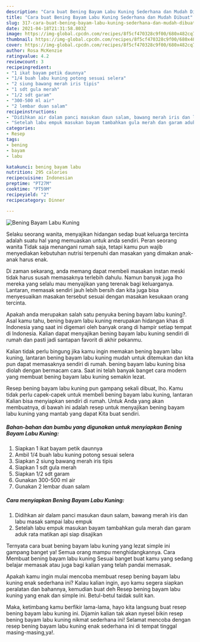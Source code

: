 ```yaml
---
description: "Cara buat Bening Bayam Labu Kuning Sederhana dan Mudah Dibuat"
title: "Cara buat Bening Bayam Labu Kuning Sederhana dan Mudah Dibuat"
slug: 317-cara-buat-bening-bayam-labu-kuning-sederhana-dan-mudah-dibuat
date: 2021-04-18T21:31:58.803Z
image: https://img-global.cpcdn.com/recipes/8f5cf470328c9f00/680x482cq70/bening-bayam-labu-kuning-foto-resep-utama.jpg
thumbnail: https://img-global.cpcdn.com/recipes/8f5cf470328c9f00/680x482cq70/bening-bayam-labu-kuning-foto-resep-utama.jpg
cover: https://img-global.cpcdn.com/recipes/8f5cf470328c9f00/680x482cq70/bening-bayam-labu-kuning-foto-resep-utama.jpg
author: Rosa McKenzie
ratingvalue: 4.2
reviewcount: 3
recipeingredient:
- "1 ikat bayam petik daunnya"
- "1/4 buah labu kuning potong sesuai selera"
- "2 siung bawang merah iris tipis"
- "1 sdt gula merah"
- "1/2 sdt garam"
- "300-500 ml air"
- "2 lembar duan salam"
recipeinstructions:
- "Didihkan air dalam panci masukan daun salam, bawang merah iris dan labu masak sampai labu empuk"
- "Setelah labu empuk masukan bayam tambahkan gula merah dan garam aduk rata matikan api siap disajikan"
categories:
- Resep
tags:
- bening
- bayam
- labu

katakunci: bening bayam labu 
nutrition: 295 calories
recipecuisine: Indonesian
preptime: "PT27M"
cooktime: "PT59M"
recipeyield: "2"
recipecategory: Dinner

---
```



![Bening Bayam Labu Kuning](https://img-global.cpcdn.com/recipes/8f5cf470328c9f00/680x482cq70/bening-bayam-labu-kuning-foto-resep-utama.jpg)

Selaku seorang wanita, menyajikan hidangan sedap buat keluarga tercinta adalah suatu hal yang memuaskan untuk anda sendiri. Peran seorang  wanita Tidak saja menangani rumah saja, tetapi kamu pun wajib menyediakan kebutuhan nutrisi terpenuhi dan masakan yang dimakan anak-anak harus enak.

Di zaman  sekarang, anda memang dapat membeli masakan instan meski tidak harus susah memasaknya terlebih dahulu. Namun banyak juga lho mereka yang selalu mau menyajikan yang terenak bagi keluarganya. Lantaran, memasak sendiri jauh lebih bersih dan kita juga bisa menyesuaikan masakan tersebut sesuai dengan masakan kesukaan orang tercinta. 



Apakah anda merupakan salah satu penyuka bening bayam labu kuning?. Asal kamu tahu, bening bayam labu kuning merupakan hidangan khas di Indonesia yang saat ini digemari oleh banyak orang di hampir setiap tempat di Indonesia. Kalian dapat menyajikan bening bayam labu kuning sendiri di rumah dan pasti jadi santapan favorit di akhir pekanmu.

Kalian tidak perlu bingung jika kamu ingin memakan bening bayam labu kuning, lantaran bening bayam labu kuning mudah untuk ditemukan dan kita pun dapat memasaknya sendiri di rumah. bening bayam labu kuning bisa diolah dengan bermacam cara. Saat ini telah banyak banget cara modern yang membuat bening bayam labu kuning semakin lezat.

Resep bening bayam labu kuning pun gampang sekali dibuat, lho. Kamu tidak perlu capek-capek untuk membeli bening bayam labu kuning, lantaran Kalian bisa menyiapkan sendiri di rumah. Untuk Anda yang akan membuatnya, di bawah ini adalah resep untuk menyajikan bening bayam labu kuning yang mantab yang dapat Kita buat sendiri.

<!--inarticleads1-->

##### Bahan-bahan dan bumbu yang digunakan untuk menyiapkan Bening Bayam Labu Kuning:

1. Siapkan 1 ikat bayam petik daunnya
1. Ambil 1/4 buah labu kuning potong sesuai selera
1. Siapkan 2 siung bawang merah iris tipis
1. Siapkan 1 sdt gula merah
1. Siapkan 1/2 sdt garam
1. Gunakan 300-500 ml air
1. Gunakan 2 lembar duan salam




<!--inarticleads2-->

##### Cara menyiapkan Bening Bayam Labu Kuning:

1. Didihkan air dalam panci masukan daun salam, bawang merah iris dan labu masak sampai labu empuk
1. Setelah labu empuk masukan bayam tambahkan gula merah dan garam aduk rata matikan api siap disajikan




Ternyata cara buat bening bayam labu kuning yang lezat simple ini gampang banget ya! Semua orang mampu menghidangkannya. Cara Membuat bening bayam labu kuning Sesuai banget buat kamu yang sedang belajar memasak atau juga bagi kalian yang telah pandai memasak.

Apakah kamu ingin mulai mencoba membuat resep bening bayam labu kuning enak sederhana ini? Kalau kalian ingin, ayo kamu segera siapkan peralatan dan bahannya, kemudian buat deh Resep bening bayam labu kuning yang enak dan simple ini. Betul-betul taidak sulit kan. 

Maka, ketimbang kamu berfikir lama-lama, hayo kita langsung buat resep bening bayam labu kuning ini. Dijamin kalian tak akan nyesel bikin resep bening bayam labu kuning nikmat sederhana ini! Selamat mencoba dengan resep bening bayam labu kuning enak sederhana ini di tempat tinggal masing-masing,ya!.

